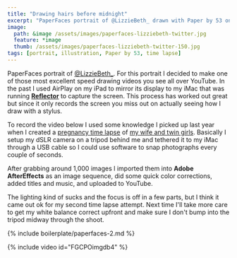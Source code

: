 ```yaml
---
title: "Drawing hairs before midnight"
excerpt: "PaperFaces portrait of @LizzieBeth_ drawn with Paper by 53 on an iPad."
image: 
  path: &image /assets/images/paperfaces-lizziebeth-twitter.jpg 
  feature: *image
  thumb: /assets/images/paperfaces-lizziebeth-twitter-150.jpg
tags: [portrait, illustration, Paper by 53, time lapse]
---
```


PaperFaces portrait of <a href="http://twiter.com/LizzieBeth_">@LizzieBeth_</a>. For this portrait I decided to make one of those most excellent speed drawing videos you see all over YouTube. In the past I used AirPlay on my iPad to mirror its display to my iMac that was running [**Reflector**](http://www.airsquirrels.com/reflector/) to capture the screen. This process has worked out great but since it only records the screen you miss out on actually seeing how I draw with a stylus.

To record the video below I used some knowledge I picked up last year when I created a [pregnancy time lapse](https://www.youtube.com/watch?v=yXd5oe_vOBE) of [my wife and twin girls](http://2littlerosebuds.com). Basically I setup my dSLR camera on a tripod behind me and tethered it to my iMac through a USB cable so I could use software to snap photographs every couple of seconds.

After grabbing around 1,000 images I imported them into **Adobe AfterEffects** as an image sequence, did some quick color corrections, added titles and music, and uploaded to YouTube.

The lighting kind of sucks and the focus is off in a few parts, but I think it came out ok for my second time lapse attempt. Next time I'll take more care to get my white balance correct upfront and make sure I don't bump into the tripod midway through the shoot.

{% include boilerplate/paperfaces-2.md %}

{% include video id="FGCPOimgdb4" %}
